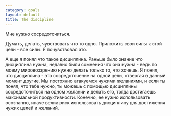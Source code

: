 ```yaml
--- 
category: goals
layout: default
title: The discipline
---
```

Мне нужно сосредоточиться.

Думать, делать, чувствовать что то одно. Приложить свои силы  к этой цели - все силы. Я почувствовал это.

А еще я понял что такое дисциплина. Раньше было знание что дисциплина нужна, недавно были сомнения что она нужна - ведь по моему мировоззрению нужно делать только то, что хочешь. Я понял, что дисциплина - это сосредоточение на одной цели, отвергая в данный момент другие. Мы постоянно атакуемся чужими желаниями, и если ты понял, что тебе нужно, ты можешь с помощью дисциплины сосредоточиться на одном желании и делать его, тогда достигаешь максимальной продуктивности. Конечно, ее нужно использовать осознанно, иначе велик риск использовать дисциплину для достижения чужих целей и желаний.
